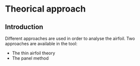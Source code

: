 # Theorical approach

## Introduction

Different approaches are used in order to analyse the airfoil. Two approaches are available in the tool:

- The thin airfoil theory
- The panel method